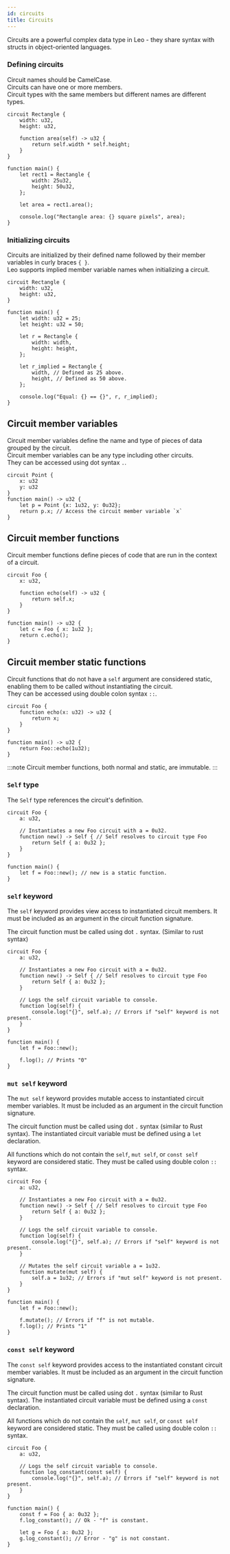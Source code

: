```yaml
---
id: circuits
title: Circuits
---
```


Circuits are a powerful complex data type in Leo - they share syntax with structs in object-oriented languages.  

### Defining circuits

Circuit names should be CamelCase.  
Circuits can have one or more members.  
Circuit types with the same members but different names are different types.

```leo
circuit Rectangle {
    width: u32,
    height: u32,

    function area(self) -> u32 {
        return self.width * self.height;
    }
}

function main() {
    let rect1 = Rectangle {
        width: 25u32,
        height: 50u32,
    };

    let area = rect1.area();

    console.log("Rectangle area: {} square pixels", area);
}
```

### Initializing circuits

Circuits are initialized by their defined name followed by their member variables in curly braces `{ }`.  
Leo supports implied member variable names when initializing a circuit.
```leo
circuit Rectangle {
    width: u32,
    height: u32,
}

function main() {
    let width: u32 = 25;
    let height: u32 = 50;

    let r = Rectangle {
        width: width,
        height: height,
    };

    let r_implied = Rectangle {
        width, // Defined as 25 above.
        height, // Defined as 50 above.
    };

    console.log("Equal: {} == {}", r, r_implied);
}
```

## Circuit member variables
Circuit member variables define the name and type of pieces of data grouped by the circuit.  
Circuit member variables can be any type including other circuits.  
They can be accessed using dot syntax `.`.  

```leo
circuit Point {
    x: u32
    y: u32
}
function main() -> u32 {
    let p = Point {x: 1u32, y: 0u32};
    return p.x; // Access the circuit member variable `x`
}
```

## Circuit member functions
Circuit member functions define pieces of code that are run in the context of a circuit.

```leo
circuit Foo {
    x: u32,    

    function echo(self) -> u32 {
        return self.x;
    }
}

function main() -> u32 {
    let c = Foo { x: 1u32 };
    return c.echo();
}
```

## Circuit member static functions
Circuit functions that do not have a `self` argument are considered static, 
enabling them to be called without instantiating the circuit.  
They can be accessed using double colon syntax `::`.

```leo
circuit Foo {
    function echo(x: u32) -> u32 {
        return x;
    }
}

function main() -> u32 {
    return Foo::echo(1u32);
}
```
:::note
Circuit member functions, both normal and static, are immutable.
:::


### `Self` type
The `Self` type references the circuit's definition.

```leo
circuit Foo {
    a: u32,

    // Instantiates a new Foo circuit with a = 0u32.
    function new() -> Self { // Self resolves to circuit type Foo
        return Self { a: 0u32 };
    }
}

function main() {
    let f = Foo::new(); // new is a static function.
}
```

### `self` keyword
The `self` keyword provides view access to instantiated circuit members.
It must be included as an argument in the circuit function signature.

The circuit function must be called using dot `.` syntax. (Similar to rust syntax)

```leo
circuit Foo {
    a: u32,

    // Instantiates a new Foo circuit with a = 0u32.
    function new() -> Self { // Self resolves to circuit type Foo
        return Self { a: 0u32 };
    }

    // Logs the self circuit variable to console.
    function log(self) {
        console.log("{}", self.a); // Errors if "self" keyword is not present.
    }
}

function main() {
    let f = Foo::new();

    f.log(); // Prints "0"
}
```


### `mut self` keyword
The `mut self` keyword provides mutable access to instantiated circuit member variables.
It must be included as an argument in the circuit function signature.

The circuit function must be called using dot `.` syntax (similar to Rust syntax).
The instantiated circuit variable must be defined using a `let` declaration.

All functions which do not contain the `self`, `mut self`, or `const self` keyword are considered static. They must be called using double colon `::` syntax.

```leo
circuit Foo {
    a: u32,

    // Instantiates a new Foo circuit with a = 0u32.
    function new() -> Self { // Self resolves to circuit type Foo
        return Self { a: 0u32 };
    }

    // Logs the self circuit variable to console.
    function log(self) {
        console.log("{}", self.a); // Errors if "self" keyword is not present.
    }

    // Mutates the self circuit variable a = 1u32.
    function mutate(mut self) {
        self.a = 1u32; // Errors if "mut self" keyword is not present.
    }
}

function main() {
    let f = Foo::new(); 

    f.mutate(); // Errors if "f" is not mutable.
    f.log(); // Prints "1"
}
```


### `const self` keyword
The `const self` keyword provides access to the instantiated constant circuit member variables.
It must be included as an argument in the circuit function signature.

The circuit function must be called using dot `.` syntax (similar to Rust syntax).
The instantiated circuit variable must be defined using a `const` declaration.

All functions which do not contain the `self`, `mut self`, or `const self` keyword are considered static. They must be called using double colon `::` syntax.

```leo
circuit Foo {
    a: u32,

    // Logs the self circuit variable to console.
    function log_constant(const self) {
        console.log("{}", self.a); // Errors if "self" keyword is not present.
    }
}

function main() {
    const f = Foo { a: 0u32 }; 
    f.log_constant(); // Ok - "f" is constant.
    
    let g = Foo { a: 0u32 };
    g.log_constant(); // Error - "g" is not constant.
}
```
